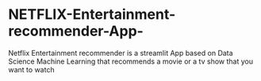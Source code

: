 # NETFLIX-Entertainment-recommender-App-
Netflix Entertainment recommender is a streamlit App based on Data Science Machine Learning  that recommends a movie or a tv show that you want to watch 
